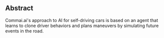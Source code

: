 ## Abstract

Commai.ai's approach to AI for self-driving cars is based on an agent that learns to clone driver behaviors and plans maneuvers by simulating future events in the road. 
